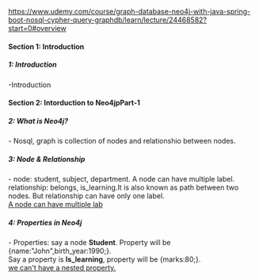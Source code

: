 https://www.udemy.com/course/graph-database-neo4j-with-java-spring-boot-nosql-cypher-query-graphdb/learn/lecture/24468582?start=0#overview
<h4>Section 1: Introduction</h4>
<h5>1: Introduction</h5>
<p>-Introduction</p>
<h4>Section 2: Intorduction to Neo4jpPart-1</h4>
<h5>2: What is Neo4j?</h5>
<p>-
  Nosql, graph is collection of nodes and relationshio between nodes.
</p>
<h5>3: Node & Relationship</h5>
<p>-
  node: student, subject, department. A node can have multiple label.<br> 
  relationship: belongs, is_learning.It is also known as path between two nodes. But relationship can have only one label.<br>
  <u>A node can have multiple lab</u>
</p>
<h5>4: Properties in Neo4j</h5>
<p>-
  Properties: say a node <b>Student</b>. Property will be {name:"John",birth_year:1990;}. <br> Say a property is <b>Is_learning</b>, property will be {marks:80;}.<br><u> we can't have a nested property.</u>
</p>
